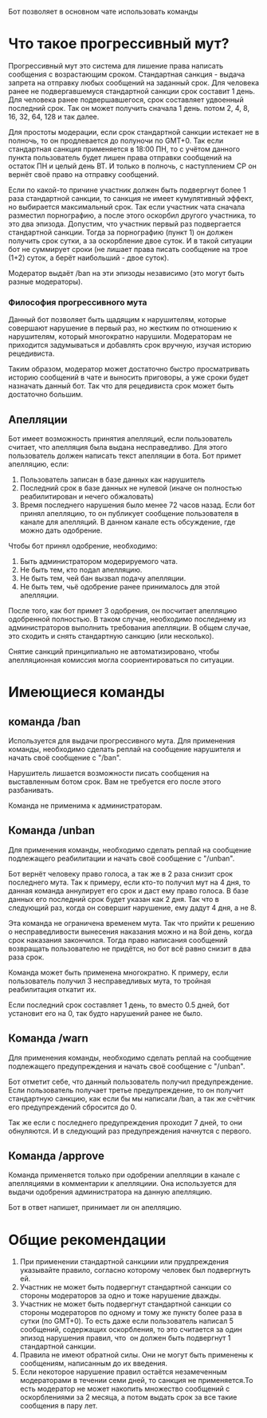 Бот позволяет в основном чате использовать команды


# Что такое прогрессивный мут?

Прогрессивный мут это система для лишение права написать сообщения с возрастающим сроком. Стандартная санкция - выдача запрета на отправку любых сообщений на заданный срок. Для человека ранее не подвергавшемуся  стандартной санкции срок составит 1 день. Для человека ранее подвершавшегося, срок составляет удвоенный последний срок.
Так он может получить сначала 1 день. потом 2, 4, 8, 16, 32, 64, 128 и так далее.

Для простоты модерации, если срок стандартной санкции истекает не в полночь, то он продлевается до полуночи по GMT+0. Так если стандартная санкция применяется в 18:00 ПН, то с учётом данного пункта пользователь будет лишен права отправки сообщений на остаток ПН и целый день ВТ. И только в полночь, с наступлением СР он вернёт своё право на отправку сообщений.

Если по какой-то причине участник должен быть подвергнут более 1 раза стандартной санкции, то санкция не имеет кумулятивный эффект, но выбирается максимальный срок. Так если участник чата сначала разместил порнографию, а после этого оскорбил другого участника, то это два эпизода. Допустим, что участник первый раз подвергается стандартной санкции. Тогда за порнографию (пункт 1) он должен получить срок сутки, а за оскорбление двое суток. И в такой ситуации бот не суммирует сроки (не лишает права писать сообщение на трое (1+2) суток, а берёт наибольший - двое суток).

Модератор выдаёт /ban на эти эпизоды независимо (это могут быть разные модераторы).
### Философия прогрессивного мута
Данный бот позволяет быть щадящим к нарушителям, которые совершают нарушение в первый раз, но жестким по отношению к нарушителям, который многократно нарушили.
Модераторам не приходится задумываться и добавлять срок вручную, изучая историю рецедивиста.

Таким образом, модератор может достаточно быстро просматривать историю сообщений в чате и выносить приговоры, а уже сроки будет назначать данный бот. Так что для рецедивиста срок может быть достаточно большим.

## Апелляции
Бот имеет возможность принятия апелляций, если пользователь считает, что апелляция была выдана несправедливо. Для этого пользователь должен написать текст апелляции в бота. Бот примет апелляцию, если:
1. Пользователь записан в базе данных как нарушитель
2. Последний срок в базе данных не нулевой (иначе он полностью реабилитирован и нечего обжаловать)
3. Время последнего нарушения было менее 72 часов назад.
Если бот принял апелляцию, то он публикует сообщение пользователя в канале для апелляций. В данном канале есть обсуждение, где можно дать одобрение.

Чтобы бот принял одобрение, необходимо:
1. Быть администратором модерируемого чата.
2. Не быть тем, кто подал апелляцию.
3. Не быть тем, чей бан вызвал подачу апелляции.
4. Не быть тем, чьё одобрение ранее принималось для этой апелляции.

После того, как бот примет 3 одобрения, он посчитает апелляцию одобренной полностью. В таком случае, необходимо последнему из администраторов выполнить требования апелляции. В общем случае, это сходить и снять стандартную санкцию (или несколько).

Снятие санкций принципиально не автоматизировано, чтобы апелляционная комиссия могла соориентироваться по ситуации.
# Имеющиеся команды
## команда /ban

Используется для выдачи прогрессивного мута. Для применения команды, необходимо сделать реплай на сообщение нарушителя и начать своё сообщение с "/ban". 

Нарушитель лишается возможности писать сообщения на выставленным ботом срок. Вам не требуется его после этого разбанивать.

Команда не применима к администраторам.

## Команда /unban 
Для применения команды, необходимо сделать реплай на сообщение подлежащего реабилитации и начать своё сообщение с "/unban". 

Бот вернёт человеку право голоса, а так же в 2 раза снизит срок последнего мута. Так к примеру, если кто-то получил мут на 4 дня, то данная команда аннулирует его срок и даст ему право голоса. В базе данных его последний срок будет указан как 2 дня. Так что в следующий раз, когда он совершит нарушение, ему дадут 4 дня, а не 8.

Эта команда не ограничена временем мута. Так что прийти к решению о несправедливости вынесения наказания можно и на 8ой день, когда срок наказания закончился. Тогда право написания сообщений возвращать пользователю не придётся, но бот всё равно снизит в два раза срок.

Команда может быть применена многократно. К примеру, если пользователь получил 3 несправедливых мута, то тройная реабилитация откатит их.

Если последний срок составляет 1 день, то вместо 0.5 дней, бот установит его на 0, так будто нарушений ранее не было.

## Команда /warn
Для применения команды, необходимо сделать реплай на сообщение подлежащего предупреждения и начать своё сообщение с "/unban". 

Бот отметит себе, что данный пользователь получил предупреждение. Если пользователь получает третье предупреждение, то он получит стандартную санкцию, как если бы мы написали /ban, а так же счётчик его предупреждений сбросится до 0.

Так же если с последнего предупреждения проходит 7 дней, то они обнуляются. И в следующий раз предупреждения начнутся с первого.


## Команда /approve

Команда применяется только при одобрении апелляции в канале с апелляциями в комментарии к апелляциии.  Она используется для выдачи одобрения администратора на данную апелляцию.

Бот в ответ напишет, принимает ли он апелляцию.

# Общие рекомендации

1. При применении стандартной санкциии или прудпреждения указывайте правило, согласно которому человек был подвергнуть ей.
2. Участник не может быть подвергнут стандартной санкции со стороны модераторов за одно и тоже нарушение дважды.
3. Участник не может быть подвергнут стандартной санкции со стороны модераторов по одному и тому же пункту более раза в сутки (по GMT+0). То есть даже если пользователь написал 5 сообщений, содержащих оскорбления, то это считается за один эпизод нарушения правил, что  он должен быть подвергнут 1 стандартной санкции.
4. Правила не имеют обратной силы. Они не могут быть применены к сообщениям, написанным до их введения.
5. Если некоторое нарушение правил остаётся незамеченным модераторами в течении семи дней, то санкция не применяется.То есть модератор не может накопить множество сообщений с оскорблениями за 2 месяца, а потом выдать срок за все такие сообщения в пару лет.


